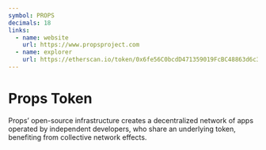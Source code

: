 ```yaml
---
symbol: PROPS
decimals: 18
links:
  - name: website
    url: https://www.propsproject.com
  - name: explorer
    url: https://etherscan.io/token/0x6fe56C0bcdD471359019FcBC48863d6c3e9d4F41
---
```


# Props Token

Props’ open-source infrastructure creates a decentralized network of apps operated by independent developers, who share an underlying token, benefiting from collective network effects.
